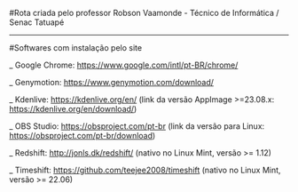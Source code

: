 #Rota criada pelo professor Robson Vaamonde - Técnico de Informática / Senac Tatuapé

____________________

#Softwares com instalação pelo site
 
_ Google Chrome: https://www.google.com/intl/pt-BR/chrome/

_ Genymotion: https://www.genymotion.com/download/

_ Kdenlive: https://kdenlive.org/en/
	(link da versão AppImage >=23.08.x: https://kdenlive.org/en/download/)

_ OBS Studio: https://obsproject.com/pt-br
	(link da versão para Linux: https://obsproject.com/pt-br/download)

_ Redshift: http://jonls.dk/redshift/
	(nativo no Linux Mint, versão >= 1.12)

_ Timeshift: https://github.com/teejee2008/timeshift
	(nativo no Linux Mint, versão >= 22.06)
